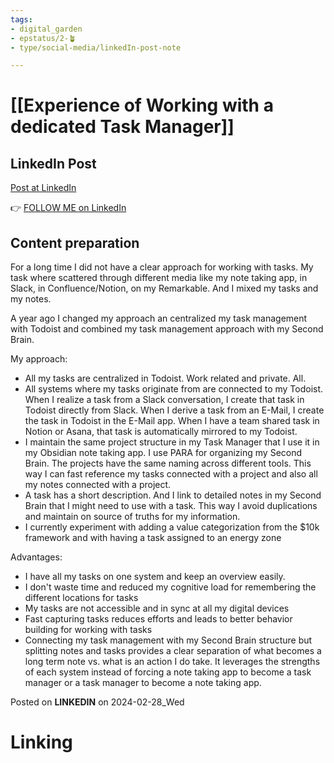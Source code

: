 ```yaml
---
tags: 
- digital_garden
- epstatus/2-🪴
- type/social-media/linkedIn-post-note

---
```

# [[Experience of Working with a dedicated Task Manager]]
## LinkedIn Post
[Post at LinkedIn]()
  

👉 [FOLLOW ME on LinkedIn](https://www.linkedin.com/comm/mynetwork/discovery-see-all?usecase=PEOPLE_FOLLOWS&followMember=sebastiankamilli)

## Content preparation
For a long time I did not have a clear approach for working with tasks. My task where scattered through different media like my note taking app, in Slack, in Confluence/Notion, on my Remarkable. And I mixed my tasks and my notes. 

A year ago I changed my approach an centralized my task management with Todoist and combined my task management approach with my Second Brain. 

My approach:
+ All my tasks are centralized in Todoist. Work related and private. All.
+ All systems where my tasks originate from are connected to my Todoist. When I realize a task from a Slack conversation, I create that task in Todoist directly from Slack. When I derive a task from an E-Mail, I create the task in Todoist in the E-Mail app. When I have a team shared task in Notion or Asana, that task is automatically mirrored to my Todoist.
+ I maintain the same project structure in my Task Manager that I use it in my Obsidian note taking app. I use PARA for organizing my Second Brain. The projects have the same naming across different tools. This way I can fast reference my tasks connected with a project and also all my notes connected with a project.
+ A task has a short description. And I link to detailed notes in my Second Brain that I might need to use with a task. This way I avoid duplications and maintain on source of truths for my information. 
+ I currently experiment with adding a value categorization from the $10k framework and with having a task assigned to an energy zone

Advantages:
+ I have all my tasks on one system and keep an overview easily.
+ I don't waste time and reduced my cognitive load for remembering the different locations for tasks
+ My tasks are not accessible and in sync at all my digital devices
+ Fast capturing tasks reduces efforts and leads to better behavior building for working with tasks
+ Connecting my task management with my Second Brain structure but splitting notes and tasks provides a clear separation of what becomes a long term note vs. what is an action I do take. It leverages the strengths of each system instead of forcing a note taking app to become a task manager or a task manager to become a note taking app.

Posted on **LINKEDIN** on 2024-02-28_Wed
# Linking